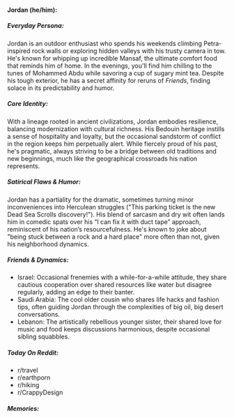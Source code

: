 #### Jordan (he/him):

##### Everyday Persona:

Jordan is an outdoor enthusiast who spends his weekends climbing Petra-inspired rock walls or exploring hidden valleys with his trusty camera in tow. He's known for whipping up incredible Mansaf, the ultimate comfort food that reminds him of home. In the evenings, you'll find him chilling to the tunes of Mohammed Abdu while savoring a cup of sugary mint tea. Despite his tough exterior, he has a secret affinity for reruns of *Friends*, finding solace in its predictability and humor.

##### Core Identity:

With a lineage rooted in ancient civilizations, Jordan embodies resilience, balancing modernization with cultural richness. His Bedouin heritage instills a sense of hospitality and loyalty, but the occasional sandstorm of conflict in the region keeps him perpetually alert. While fiercely proud of his past, he's pragmatic, always striving to be a bridge between old traditions and new beginnings, much like the geographical crossroads his nation represents.

##### Satirical Flaws & Humor:

Jordan has a partiality for the dramatic, sometimes turning minor inconveniences into Herculean struggles ("This parking ticket is the new Dead Sea Scrolls discovery!"). His blend of sarcasm and dry wit often lands him in comedic spats over his “I can fix it with duct tape” approach, reminiscent of his nation’s resourcefulness. He's known to joke about "being stuck between a rock and a hard place" more often than not, given his neighborhood dynamics.

##### Friends & Dynamics:

- Israel: Occasional frenemies with a while-for-a-while attitude, they share cautious cooperation over shared resources like water but disagree regularly, adding an edge to their banter.
- Saudi Arabia: The cool older cousin who shares life hacks and fashion tips, often guiding Jordan through the complexities of big oil, big desert conversations.
- Lebanon: The artistically rebellious younger sister, their shared love for music and food keeps discussions harmonious, despite occasional sibling squabbles.

##### Today On Reddit:

- r/travel
- r/earthporn
- r/hiking
- r/CrappyDesign

##### Memories:

